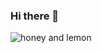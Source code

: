 ### Hi there 👋

<!--
**ShanFalk/ShanFalk** is a ✨ _special_ ✨ repository because its `README.md` (this file) appears on your GitHub profile.

Here are some ideas to get you started:

- 🔭 I’m currently working on ...
- 🌱 I’m currently learning ...
- 👯 I’m looking to collaborate on ...
- 🤔 I’m looking for help with ...
- 💬 Ask me about ...
- 📫 How to reach me: ...
- 😄 Pronouns: ...
- ⚡ Fun fact: ...
-->

<img src=https://user-images.githubusercontent.com/99137811/180053024-1654d63c-0bcd-4205-8d49-17a43bee131a.jpg alt='honey and lemon' />

